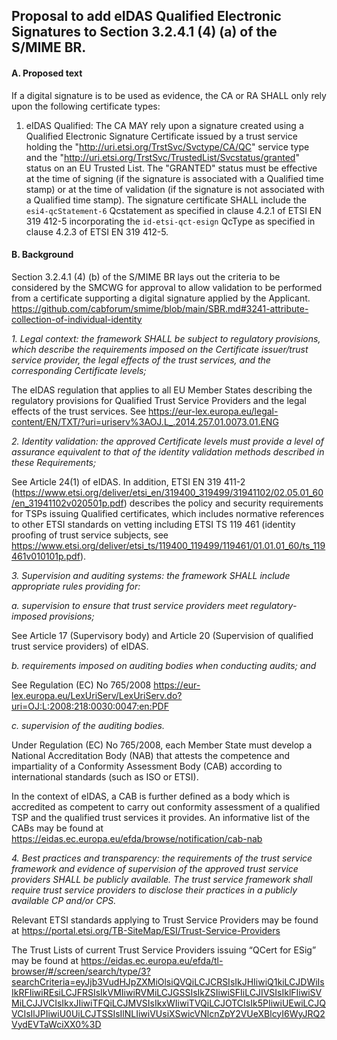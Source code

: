 ## Proposal to add eIDAS Qualified Electronic Signatures to Section 3.2.4.1 (4) (a) of the S/MIME BR.

#### A. Proposed text

If a digital signature is to be used as evidence, the CA or RA SHALL only rely upon the following certificate types:

1. eIDAS Qualified:  The CA MAY rely upon a signature created using a Qualified Electronic Signature Certificate issued by a trust service  holding the "http://uri.etsi.org/TrstSvc/Svctype/CA/QC" service type and the "http://uri.etsi.org/TrstSvc/TrustedList/Svcstatus/granted" status on an EU Trusted List. The "GRANTED" status must be effective at the time of signing (if the signature is associated with a Qualified time stamp) or at the time of validation (if the signature is not associated with a Qualified time stamp). The signature certificate SHALL include the `esi4-qcStatement-6` Qcstatement as specified in clause 4.2.1 of ETSI EN 319 412-5 incorporating the `id-etsi-qct-esign` QcType as specified in clause 4.2.3 of ETSI EN 319 412-5.

#### B. Background

Section 3.2.4.1 (4) (b) of the S/MIME BR lays out the criteria to be considered by the SMCWG for approval to allow validation to be performed from a certificate supporting a digital signature applied by the Applicant.
https://github.com/cabforum/smime/blob/main/SBR.md#3241-attribute-collection-of-individual-identity

_1.	Legal context: the framework SHALL be subject to regulatory provisions, which describe the requirements imposed on the Certificate issuer/trust service provider, the legal effects of the trust services, and the corresponding Certificate levels;_

The eIDAS regulation that applies to all EU Member States describing the regulatory provisions for Qualified Trust Service Providers and the legal effects of the trust services.  See https://eur-lex.europa.eu/legal-content/EN/TXT/?uri=uriserv%3AOJ.L_.2014.257.01.0073.01.ENG 

_2.	Identity validation: the approved Certificate levels must provide a level of assurance equivalent to that of the identity validation methods described in these Requirements;_

See Article 24(1) of eIDAS.  In addition, ETSI EN 319 411-2 (https://www.etsi.org/deliver/etsi_en/319400_319499/31941102/02.05.01_60/en_31941102v020501p.pdf) describes the policy and security requirements for TSPs issuing Qualified certificates, which includes normative references to other ETSI standards on vetting including ETSI TS 119 461 (identity proofing of trust service subjects, see https://www.etsi.org/deliver/etsi_ts/119400_119499/119461/01.01.01_60/ts_119461v010101p.pdf).  

_3.	Supervision and auditing systems: the framework SHALL include appropriate rules providing for:_

_a.	supervision to ensure that trust service providers meet regulatory-imposed provisions;_

See Article 17 (Supervisory body) and Article 20 (Supervision of qualified trust service providers) of eIDAS.

_b.	requirements imposed on auditing bodies when conducting audits; and_

See Regulation (EC) No 765/2008 https://eur-lex.europa.eu/LexUriServ/LexUriServ.do?uri=OJ:L:2008:218:0030:0047:en:PDF 

_c.	supervision of the auditing bodies._

Under Regulation (EC) No 765/2008, each Member State must develop a National Accreditation Body (NAB) that attests the competence and impartiality of a Conformity Assessment Body (CAB) according to international standards (such as ISO or ETSI).

In the context of eIDAS, a CAB is further defined as a body which is accredited as competent to carry out conformity assessment of a qualified TSP and the qualified trust services it provides. An informative list of the CABs may be found at https://eidas.ec.europa.eu/efda/browse/notification/cab-nab 

_4.	Best practices and transparency: the requirements of the trust service framework and evidence of supervision of the approved trust service providers SHALL be publicly available. The trust service framework shall require trust service providers to disclose their practices in a publicly available CP and/or CPS._

Relevant ETSI standards applying to Trust Service Providers may be found at https://portal.etsi.org/TB-SiteMap/ESI/Trust-Service-Providers

The Trust Lists of current Trust Service Providers issuing “QCert for ESig” may be found at https://eidas.ec.europa.eu/efda/tl-browser/#/screen/search/type/3?searchCriteria=eyJjb3VudHJpZXMiOlsiQVQiLCJCRSIsIkJHIiwiQ1kiLCJDWiIsIkRFIiwiREsiLCJFRSIsIkVMIiwiRVMiLCJGSSIsIkZSIiwiSFIiLCJIVSIsIklFIiwiSVMiLCJJVCIsIkxJIiwiTFQiLCJMVSIsIkxWIiwiTVQiLCJOTCIsIk5PIiwiUEwiLCJQVCIsIlJPIiwiU0UiLCJTSSIsIlNLIiwiVUsiXSwicVNlcnZpY2VUeXBlcyI6WyJRQ2VydEVTaWciXX0%3D 
